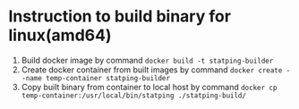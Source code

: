 # Instruction to build binary for linux(amd64)
1. Build docker image by command `docker build -t statping-builder`
2. Create docker container from built images by command `docker create --name temp-container statping-builder`
3. Copy built binary from container to local host by command `docker cp temp-container:/usr/local/bin/statping ./statping-build/`